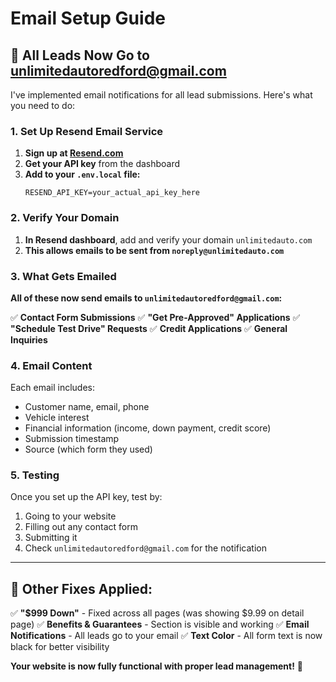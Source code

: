 # Email Setup Guide

## 📧 **All Leads Now Go to unlimitedautoredford@gmail.com**

I've implemented email notifications for all lead submissions. Here's what you need to do:

### **1. Set Up Resend Email Service**

1. **Sign up at [Resend.com](https://resend.com)**
2. **Get your API key** from the dashboard
3. **Add to your `.env.local` file:**
   ```
   RESEND_API_KEY=your_actual_api_key_here
   ```

### **2. Verify Your Domain**

1. **In Resend dashboard**, add and verify your domain `unlimitedauto.com`
2. **This allows emails to be sent from `noreply@unlimitedauto.com`**

### **3. What Gets Emailed**

**All of these now send emails to `unlimitedautoredford@gmail.com`:**

✅ **Contact Form Submissions**
✅ **"Get Pre-Approved" Applications** 
✅ **"Schedule Test Drive" Requests**
✅ **Credit Applications**
✅ **General Inquiries**

### **4. Email Content**

Each email includes:
- Customer name, email, phone
- Vehicle interest
- Financial information (income, down payment, credit score)
- Submission timestamp
- Source (which form they used)

### **5. Testing**

Once you set up the API key, test by:
1. Going to your website
2. Filling out any contact form
3. Submitting it
4. Check `unlimitedautoredford@gmail.com` for the notification

---

## 🎯 **Other Fixes Applied:**

✅ **"$999 Down"** - Fixed across all pages (was showing $9.99 on detail page)
✅ **Benefits & Guarantees** - Section is visible and working
✅ **Email Notifications** - All leads go to your email
✅ **Text Color** - All form text is now black for better visibility

**Your website is now fully functional with proper lead management!** 🚀
